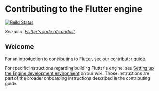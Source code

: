 Contributing to the Flutter engine
==================================

[![Build Status](https://cirrus-ci.com/flutter/engine.svg)][build_status]

_See also: [Flutter's code of conduct][code_of_conduct]_

Welcome
-------

For an introduction to contributing to Flutter, see [our contributor
guide][contrib_guide].

For specific instructions regarding building Flutter's engine, see [Setting up
the Engine development environment][engine_dev_setup] on our wiki. Those
instructions are part of the broader onboarding instructions described in the
contributing guide.

[build_status]: https://cirrus-ci.com/flutter/engine
[code_of_conduct]: https://github.com/flutter/flutter/blob/master/CODE_OF_CONDUCT.md
[contrib_guide]: https://github.com/flutter/flutter/wiki/Setting-up-the-Engine-development-environment
[engine_dev_setup]: https://github.com/flutter/flutter/wiki/Setting-up-the-Engine-development-environment
